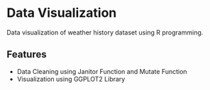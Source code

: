# Data Visualization

Data visualization of weather history dataset using R programming.

## Features

* Data Cleaning using Janitor Function and Mutate Function
* Visualization using GGPLOT2 Library
